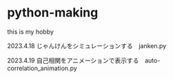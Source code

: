 # python-making
this is my hobby

2023.4.18 じゃんけんをシミュレーションする　janken.py

2023.4.19 自己相関をアニメーションで表示する　auto-correlation_animation.py
